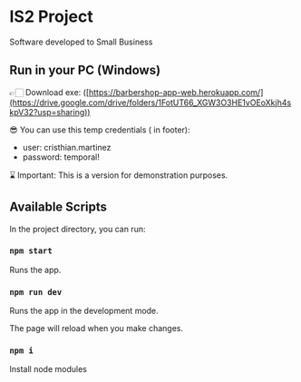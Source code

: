 # IS2 Project
Software developed to Small Business

## Run in your PC (Windows)
👉🏻 Download exe: ([https://barbershop-app-web.herokuapp.com/](https://drive.google.com/drive/folders/1FotUT66_XGW3O3HE1vOEoXkjh4skpV32?usp=sharing))

😎 You can use this temp credentials (<Panel de Control> in footer):
- user: cristhian.martinez
- password: temporal!

⌛️ Important: This is a version for demonstration purposes.

## Available Scripts

In the project directory, you can run:

### `npm start`

Runs the app.

### `npm run dev`

Runs the app in the development mode.

The page will reload when you make changes.

### `npm i`
Install node modules
